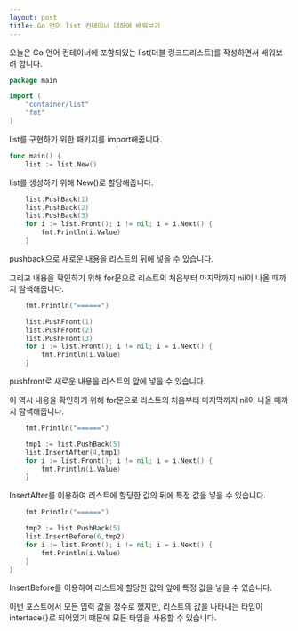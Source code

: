```yaml
---
layout: post
title: Go 언어 list 컨테이너 대하여 배워보기 
---
```


오늘은 Go 언어 컨테이너에 포함되있는 list(더블 링크드리스트)를 작성하면서 배워보려 합니다.

```go
package main

import (
	"container/list"
	"fmt"
)
```

list를 구현하기 위한 패키지를 import해줍니다.

```go
func main() {
    list := list.New()
```

list를 생성하기 위해 New()로 할당해줍니다.

```go
	list.PushBack(1)
	list.PushBack(2)
	list.PushBack(3)
	for i := list.Front(); i != nil; i = i.Next() {
		fmt.Println(i.Value)
    }
```

pushback으로 새로운 내용을 리스트의 뒤에 넣을 수 있습니다.

그리고 내용을 확인하기 위해 for문으로 리스트의 처음부터 마지막까지 nil이 나올 때까지 탐색해줍니다.

```go
	fmt.Println("======")

	list.PushFront(1)
	list.PushFront(2)
	list.PushFront(3)
	for i := list.Front(); i != nil; i = i.Next() {
		fmt.Println(i.Value)
	}
```

pushfront로 새로운 내용을 리스트의 앞에 넣을 수 있습니다.

이 역시 내용을 확인하기 위해 for문으로 리스트의 처음부터 마지막까지 nil이 나올 때까지 탐색해줍니다.

```go
	fmt.Println("======")

	tmp1 := list.PushBack(5)
	list.InsertAfter(4,tmp1)
	for i := list.Front(); i != nil; i = i.Next() {
		fmt.Println(i.Value)
	}
```

InsertAfter를 이용하여 리스트에 할당한 값의 뒤에 특정 값을 넣을 수 있습니다.

```go
	fmt.Println("======")

	tmp2 := list.PushBack(5)
	list.InsertBefore(6,tmp2)
	for i := list.Front(); i != nil; i = i.Next() {
		fmt.Println(i.Value)
	}
}
```

InsertBefore를 이용하여 리스트에 할당한 값의 앞에 특정 값을 넣을 수 있습니다.

이번 포스트에서 모든 입력 값을 정수로 했지만, 리스트의 값을 나타내는 타입이 interface{}로 되어있기 떄문에 모든 타입을 사용할 수 있습니다.